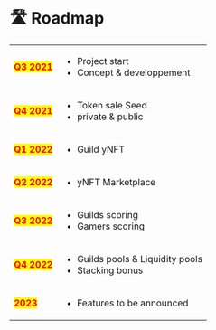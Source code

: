 # 🛣 Roadmap

|                                             |                                                                               |
| ------------------------------------------- | ----------------------------------------------------------------------------- |
| <mark style="color:red;">**Q3 2021**</mark> | <ul><li>Project start </li><li>Concept &#x26; developpement</li></ul>         |
| <mark style="color:red;">**Q4 2021**</mark> | <ul><li>Token sale Seed</li><li>private &#x26; public</li></ul>               |
| <mark style="color:red;">**Q1 2022**</mark> | <ul><li>Guild yNFT</li></ul>                                                  |
| <mark style="color:red;">**Q2 2022**</mark> | <ul><li>yNFT Marketplace</li></ul>                                            |
| <mark style="color:red;">**Q3 2022**</mark> | <ul><li>Guilds scoring </li><li>Gamers scoring</li></ul>                      |
| <mark style="color:red;">**Q4 2022**</mark> | <ul><li>Guilds pools &#x26; Liquidity pools </li><li>Stacking bonus</li></ul> |
| <mark style="color:red;">**2023**</mark>    | <ul><li>Features to be announced</li></ul>                                    |
